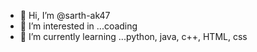 - 👋 Hi, I’m @sarth-ak47
- 👀 I’m interested in ...coading
- 🌱 I’m currently learning ...python, java, c++, HTML, css

<!---
sarth-ak47/sarth-ak47 is a ✨ special ✨ repository because its `README.md` (this file) appears on your GitHub profile.
You can click the Preview link to take a look at your changes.
--->
